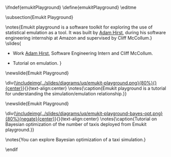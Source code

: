 \ifndef{emukitPlayground}
\define{emukitPlayground}
\editme

\subsection{Emukit Playground}

\notes{Emukit playground is a software toolkit for exploring the use of statistical emulation as a tool. It was built by [Adam Hirst](https://twitter.com/_AdamHirst), during his software engineering internship at Amazon and supervised by Cliff McCollum.}
\slides{
* Work [Adam Hirst](https://twitter.com/_AdamHirst), Software Engineering Intern and Cliff McCollum.

* Tutorial on emulation.
}

\newslide{Emukit Playground}

\div{[\includeimg{../slides/diagrams/uq/emukit-playground.png}{80%}{}{center}](https://amzn.github.io/emukit-playground/)}{}{text-align:center}
\notes{\caption{Emukit playground is a tutorial for understanding the simulation/emulation relationship.}}

\newslide{Emukit Playground}

\div{[\includeimg{../slides/diagrams/uq/emukit-playground-bayes-opt.png}{80%}{negate}{center}](https://amzn.github.io/emukit-playground/#!/learn/bayesian_optimization)}{}{text-align:center}
\notes{\caption{Tutorial on Bayesian optimization of the number of taxis deployed from Emukit playground.}}

\notes{You can explore Bayesian optimization of a taxi simulation.}

\endif
